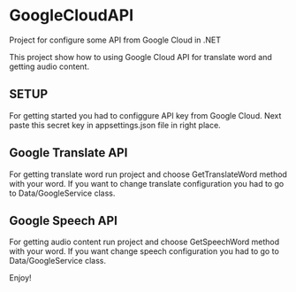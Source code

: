 # GoogleCloudAPI
Project for configure some API from Google Cloud in .NET

This project show how to using Google Cloud API for translate word and getting audio content.

## SETUP
For getting started you had to configgure API key from Google Cloud. Next paste this secret key in appsettings.json file in right place.

## Google Translate API
For getting translate word run project and choose GetTranslateWord method with your word. If you want to change translate configuration you had to go to Data/GoogleService class.

## Google Speech API
For getting audio content run project and choose GetSpeechWord method with your word. If you want change speech configuration you had to go to Data/GoogleService class.

Enjoy!
